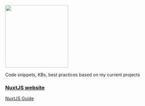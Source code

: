 <img src="https://nuxtjs.org/logos/nuxtjs-typo.svg" width=200>

Code snippets, KBs, best practices based on my current projects

### [NuxtJS website](https://nuxtjs.org/)

[NuxtJS Guide](https://nuxtjs.org/guide)
